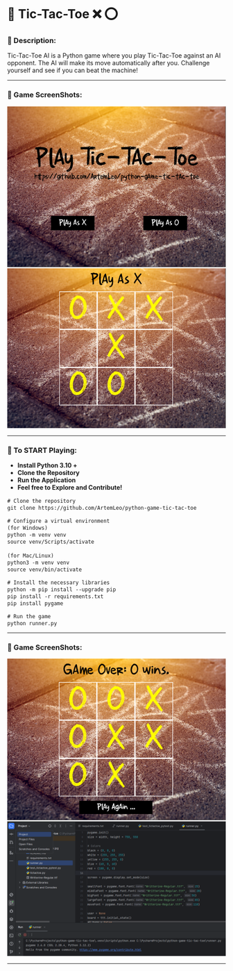 # 🧩 Tic-Tac-Toe ❌ ⭕️

### 🧩 Description:

Tic-Tac-Toe AI is a Python game where you play Tic-Tac-Toe against an AI opponent. The AI will make its move
automatically after you. Challenge yourself and see if you can beat the machine!

---

### 🧩 Game ScreenShots:

<img src="images/Screenshot_1.png" alt="my_projects" width="600">

<img src="images/Screenshot_2.png" alt="my_projects" width="600">

---

### 🧩 To START Playing:

<ul>
    <li><strong>Install Python 3.10 +</strong></li>
    <li><strong>Clone the Repository</strong></li>
    <li><strong>Run the Application</strong></li>
    <li><strong>Feel free to Explore and Contribute!</strong></li>
</ul>

```shell
# Clone the repository
git clone https://github.com/ArtemLeo/python-game-tic-tac-toe
```

```shell
# Configure a virtual environment
(for Windows)
python -m venv venv
source venv/Scripts/activate

(for Mac/Linux)
python3 -m venv venv
source venv/bin/activate
```

```shell
# Install the necessary libraries
python -m pip install --upgrade pip
pip install -r requirements.txt
pip install pygame
```

```shell
# Run the game
python runner.py
```

---

### 🧩 Game ScreenShots:

<img src="images/Screenshot_3.png" alt="my_projects" width="600">

<img src="images/Screenshot_4.png" alt="my_projects" width="600">

---
